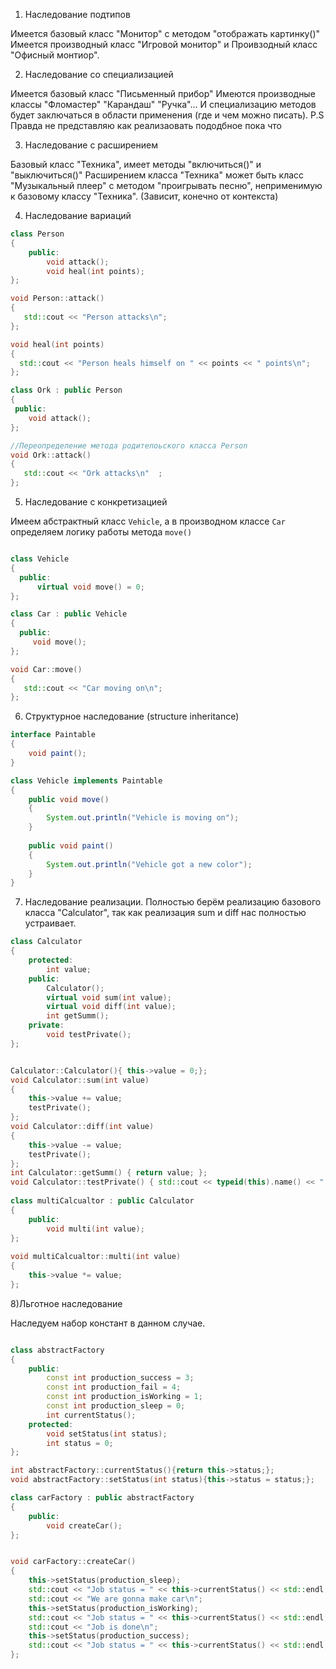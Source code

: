 
1) Наследование подтипов

Имеется базовый класс "Монитор" с методом "отображать картинку()"
Имеется производный класс "Игровой монитор" и Проивзодный класс "Офисный монтиор".

2) Наследование со специализацией

Имеется базовый класс "Письменный прибор"
Имеются производные классы "Фломастер" "Карандаш" "Ручка"... И специализацию методов будет заключаться в области применения (где и чем можно писать).
P.S Правда не представляю как реализаовать пододбное пока что

3) Наследование с расширением

Базовый класс "Техника", имеет методы "включиться()" и "выключиться()"
Расширением класса "Техника" может быть класс "Музыкальный плеер" с методом "проигрывать песню", неприменимую к базовому классу "Техника". (Зависит, конечно от контекста)

4) Наследование вариаций
```cpp
class Person 
{
    public:
        void attack();
        void heal(int points);
};

void Person::attack()
{
   std::cout << "Person attacks\n";
};

void heal(int points)
{
  std::cout << "Person heals himself on " << points << " points\n";  
};

class Ork : public Person
{
 public:
    void attack();
};

//Переопределение метода родителоьского класса Person
void Ork::attack() 
{
   std::cout << "Ork attacks\n"  ;
};
```

5) Наследование с конкретизацией

Имеем абстрактный класс `Vehicle`, а в производном классе `Car` определяем логику работы метода `move()`
```cpp

class Vehicle
{
  public:
      virtual void move() = 0;
};

class Car : public Vehicle
{
  public:
     void move();
};

void Car::move()
{
   std::cout << "Car moving on\n";  
};
```

6) Структурное наследование (structure inheritance)

```java
interface Paintable
{
    void paint();
}

class Vehicle implements Paintable
{
    public void move()
    {
        System.out.println("Vehicle is moving on");
    }
    
    public void paint()
    {
        System.out.println("Vehicle got a new color");
    }
}
```

7) Наследование реализации.
Полностью берём реализацию базового класса "Calculator", так как реализация sum и diff нас полностью устраивает.


```cpp
class Calculator
{
    protected:
        int value;
    public:
        Calculator();
        virtual void sum(int value);
        virtual void diff(int value);
        int getSumm();
    private:
        void testPrivate();
};


Calculator::Calculator(){ this->value = 0;};
void Calculator::sum(int value)
{
    this->value += value;
    testPrivate();
};
void Calculator::diff(int value)
{
    this->value -= value;
    testPrivate();
};
int Calculator::getSumm() { return value; };
void Calculator::testPrivate() { std::cout << typeid(this).name() << " testPrivate();\n";};
        
class multiCalcualtor : public Calculator
{
    public:
        void multi(int value);
};
        
void multiCalcualtor::multi(int value)
{
    this->value *= value;  
}; 
```

8)Льготное наследование

Наследуем набор констант в данном случае.
```cpp

class abstractFactory
{
    public:
        const int production_success = 3;
        const int production_fail = 4;
        const int production_isWorking = 1;
        const int production_sleep = 0;
        int currentStatus();    
    protected:
        void setStatus(int status);
        int status = 0;
};

int abstractFactory::currentStatus(){return this->status;};
void abstractFactory::setStatus(int status){this->status = status;};

class carFactory : public abstractFactory
{
    public:
        void createCar();
};


void carFactory::createCar()
{
    this->setStatus(production_sleep);
    std::cout << "Job status = " << this->currentStatus() << std::endl;
    std::cout << "We are gonna make car\n";
    this->setStatus(production_isWorking);   
    std::cout << "Job status = " << this->currentStatus() << std::endl; 
    std::cout << "Job is done\n";
    this->setStatus(production_success);
    std::cout << "Job status = " << this->currentStatus() << std::endl;
};

```
